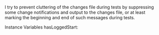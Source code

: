 I try to prevent cluttering of the changes file during tests by suppressing some change notifications and output to the changes file, or at least marking the beginning and end of such messages during tests.

Instance Variables
	hasLoggedStart:		<Boolean>
